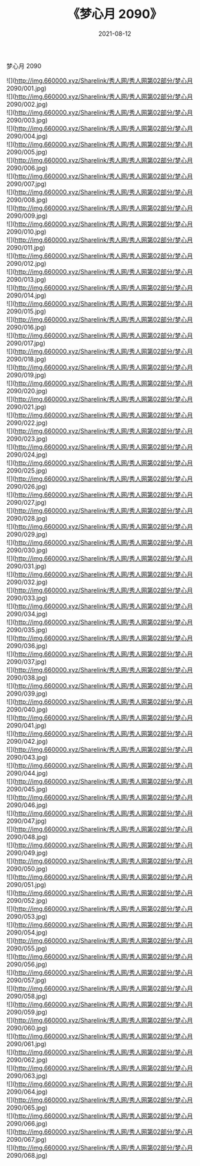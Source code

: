 ﻿---
layout: post
title:  《梦心月 2090》
date:   2021-08-12
img: http://img.660000.xyz/Sharelink/秀人网/秀人网第02部分/梦心月 2090/000.jpg
categories: [美女, 清纯, 唯美]
---

梦心月 2090

  ![](http://img.660000.xyz/Sharelink/秀人网/秀人网第02部分/梦心月 2090/001.jpg) <br> ![](http://img.660000.xyz/Sharelink/秀人网/秀人网第02部分/梦心月 2090/002.jpg) <br> ![](http://img.660000.xyz/Sharelink/秀人网/秀人网第02部分/梦心月 2090/003.jpg) <br> ![](http://img.660000.xyz/Sharelink/秀人网/秀人网第02部分/梦心月 2090/004.jpg) <br> ![](http://img.660000.xyz/Sharelink/秀人网/秀人网第02部分/梦心月 2090/005.jpg) <br> ![](http://img.660000.xyz/Sharelink/秀人网/秀人网第02部分/梦心月 2090/006.jpg) <br> ![](http://img.660000.xyz/Sharelink/秀人网/秀人网第02部分/梦心月 2090/007.jpg) <br> ![](http://img.660000.xyz/Sharelink/秀人网/秀人网第02部分/梦心月 2090/008.jpg) <br> ![](http://img.660000.xyz/Sharelink/秀人网/秀人网第02部分/梦心月 2090/009.jpg) <br> ![](http://img.660000.xyz/Sharelink/秀人网/秀人网第02部分/梦心月 2090/010.jpg) <br> ![](http://img.660000.xyz/Sharelink/秀人网/秀人网第02部分/梦心月 2090/011.jpg) <br> ![](http://img.660000.xyz/Sharelink/秀人网/秀人网第02部分/梦心月 2090/012.jpg) <br> ![](http://img.660000.xyz/Sharelink/秀人网/秀人网第02部分/梦心月 2090/013.jpg) <br> ![](http://img.660000.xyz/Sharelink/秀人网/秀人网第02部分/梦心月 2090/014.jpg) <br> ![](http://img.660000.xyz/Sharelink/秀人网/秀人网第02部分/梦心月 2090/015.jpg) <br> ![](http://img.660000.xyz/Sharelink/秀人网/秀人网第02部分/梦心月 2090/016.jpg) <br> ![](http://img.660000.xyz/Sharelink/秀人网/秀人网第02部分/梦心月 2090/017.jpg) <br> ![](http://img.660000.xyz/Sharelink/秀人网/秀人网第02部分/梦心月 2090/018.jpg) <br> ![](http://img.660000.xyz/Sharelink/秀人网/秀人网第02部分/梦心月 2090/019.jpg) <br> ![](http://img.660000.xyz/Sharelink/秀人网/秀人网第02部分/梦心月 2090/020.jpg) <br> ![](http://img.660000.xyz/Sharelink/秀人网/秀人网第02部分/梦心月 2090/021.jpg) <br> ![](http://img.660000.xyz/Sharelink/秀人网/秀人网第02部分/梦心月 2090/022.jpg) <br> ![](http://img.660000.xyz/Sharelink/秀人网/秀人网第02部分/梦心月 2090/023.jpg) <br> ![](http://img.660000.xyz/Sharelink/秀人网/秀人网第02部分/梦心月 2090/024.jpg) <br> ![](http://img.660000.xyz/Sharelink/秀人网/秀人网第02部分/梦心月 2090/025.jpg) <br> ![](http://img.660000.xyz/Sharelink/秀人网/秀人网第02部分/梦心月 2090/026.jpg) <br> ![](http://img.660000.xyz/Sharelink/秀人网/秀人网第02部分/梦心月 2090/027.jpg) <br> ![](http://img.660000.xyz/Sharelink/秀人网/秀人网第02部分/梦心月 2090/028.jpg) <br> ![](http://img.660000.xyz/Sharelink/秀人网/秀人网第02部分/梦心月 2090/029.jpg) <br> ![](http://img.660000.xyz/Sharelink/秀人网/秀人网第02部分/梦心月 2090/030.jpg) <br> ![](http://img.660000.xyz/Sharelink/秀人网/秀人网第02部分/梦心月 2090/031.jpg) <br> ![](http://img.660000.xyz/Sharelink/秀人网/秀人网第02部分/梦心月 2090/032.jpg) <br> ![](http://img.660000.xyz/Sharelink/秀人网/秀人网第02部分/梦心月 2090/033.jpg) <br> ![](http://img.660000.xyz/Sharelink/秀人网/秀人网第02部分/梦心月 2090/034.jpg) <br> ![](http://img.660000.xyz/Sharelink/秀人网/秀人网第02部分/梦心月 2090/035.jpg) <br> ![](http://img.660000.xyz/Sharelink/秀人网/秀人网第02部分/梦心月 2090/036.jpg) <br> ![](http://img.660000.xyz/Sharelink/秀人网/秀人网第02部分/梦心月 2090/037.jpg) <br> ![](http://img.660000.xyz/Sharelink/秀人网/秀人网第02部分/梦心月 2090/038.jpg) <br> ![](http://img.660000.xyz/Sharelink/秀人网/秀人网第02部分/梦心月 2090/039.jpg) <br> ![](http://img.660000.xyz/Sharelink/秀人网/秀人网第02部分/梦心月 2090/040.jpg) <br> ![](http://img.660000.xyz/Sharelink/秀人网/秀人网第02部分/梦心月 2090/041.jpg) <br> ![](http://img.660000.xyz/Sharelink/秀人网/秀人网第02部分/梦心月 2090/042.jpg) <br> ![](http://img.660000.xyz/Sharelink/秀人网/秀人网第02部分/梦心月 2090/043.jpg) <br> ![](http://img.660000.xyz/Sharelink/秀人网/秀人网第02部分/梦心月 2090/044.jpg) <br> ![](http://img.660000.xyz/Sharelink/秀人网/秀人网第02部分/梦心月 2090/045.jpg) <br> ![](http://img.660000.xyz/Sharelink/秀人网/秀人网第02部分/梦心月 2090/046.jpg) <br> ![](http://img.660000.xyz/Sharelink/秀人网/秀人网第02部分/梦心月 2090/047.jpg) <br> ![](http://img.660000.xyz/Sharelink/秀人网/秀人网第02部分/梦心月 2090/048.jpg) <br> ![](http://img.660000.xyz/Sharelink/秀人网/秀人网第02部分/梦心月 2090/049.jpg) <br> ![](http://img.660000.xyz/Sharelink/秀人网/秀人网第02部分/梦心月 2090/050.jpg) <br> ![](http://img.660000.xyz/Sharelink/秀人网/秀人网第02部分/梦心月 2090/051.jpg) <br> ![](http://img.660000.xyz/Sharelink/秀人网/秀人网第02部分/梦心月 2090/052.jpg) <br> ![](http://img.660000.xyz/Sharelink/秀人网/秀人网第02部分/梦心月 2090/053.jpg) <br> ![](http://img.660000.xyz/Sharelink/秀人网/秀人网第02部分/梦心月 2090/054.jpg) <br> ![](http://img.660000.xyz/Sharelink/秀人网/秀人网第02部分/梦心月 2090/055.jpg) <br> ![](http://img.660000.xyz/Sharelink/秀人网/秀人网第02部分/梦心月 2090/056.jpg) <br> ![](http://img.660000.xyz/Sharelink/秀人网/秀人网第02部分/梦心月 2090/057.jpg) <br> ![](http://img.660000.xyz/Sharelink/秀人网/秀人网第02部分/梦心月 2090/058.jpg) <br> ![](http://img.660000.xyz/Sharelink/秀人网/秀人网第02部分/梦心月 2090/059.jpg) <br> ![](http://img.660000.xyz/Sharelink/秀人网/秀人网第02部分/梦心月 2090/060.jpg) <br> ![](http://img.660000.xyz/Sharelink/秀人网/秀人网第02部分/梦心月 2090/061.jpg) <br> ![](http://img.660000.xyz/Sharelink/秀人网/秀人网第02部分/梦心月 2090/062.jpg) <br> ![](http://img.660000.xyz/Sharelink/秀人网/秀人网第02部分/梦心月 2090/063.jpg) <br> ![](http://img.660000.xyz/Sharelink/秀人网/秀人网第02部分/梦心月 2090/064.jpg) <br> ![](http://img.660000.xyz/Sharelink/秀人网/秀人网第02部分/梦心月 2090/065.jpg) <br> ![](http://img.660000.xyz/Sharelink/秀人网/秀人网第02部分/梦心月 2090/066.jpg) <br> ![](http://img.660000.xyz/Sharelink/秀人网/秀人网第02部分/梦心月 2090/067.jpg) <br> ![](http://img.660000.xyz/Sharelink/秀人网/秀人网第02部分/梦心月 2090/068.jpg) <br>